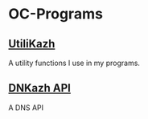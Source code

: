 # OC-Programs

## [UtiliKazh](/utilikazh/utilikazh.md)

A utility functions I use in my programs.

## [DNKazh API](/dnkazh/lib/dnkazh.md)

A DNS API
